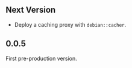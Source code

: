 
## Next Version

* Deploy a caching proxy with `debian::cacher`.

## 0.0.5

First pre-production version.
